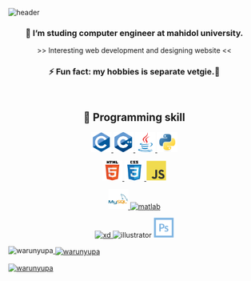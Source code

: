 <!--
**warunyupa/warunyupa** is a ✨ _special_ ✨ repository because its `README.md` (this file) appears on your GitHub profile.

Here are some ideas to get you started:

- 🔭 I’m currently working on ...
- 🌱 I’m currently learning ...
- 👯 I’m looking to collaborate on ...
- 🤔 I’m looking for help with ...
- 💬 Ask me about ...
- 📫 How to reach me: ...
- 😄 Pronouns: ...
- ⚡ Fun fact: ...
-->


![header](https://capsule-render.vercel.app/api?type=wave&color=EDF4F9&height=300&section=header&text=Hi!%20I'm%20Prem&fontSize=90&animation=fadeIn&fontColor=2D82CE)

<h3 align="center">🌱 I’m studing computer engineer at mahidol university. </h3>
<p align="center"> >> Interesting web development and designing website << </p>

<h3 align="center">⚡ Fun fact: my hobbies is separate vetgie.👀</h3>
<br>

<h2 align="center">🤖 Programming skill</h2>
<!-- c,c++,java,python-->
<p align="center"> <a href="https://www.cprogramming.com/" target="_blank" rel="noreferrer"> 
<img src="https://raw.githubusercontent.com/devicons/devicon/master/icons/c/c-original.svg" alt="c" width="40" height="40"/> </a> <a href="https://www.w3schools.com/cpp/" target="_blank" rel="noreferrer"> 
<img src="https://raw.githubusercontent.com/devicons/devicon/master/icons/cplusplus/cplusplus-original.svg" alt="cplusplus" width="40" height="40"/> </a> <a href="https://www.w3schools.com/css/" target="_blank" rel="noreferrer"> 
<img src="https://raw.githubusercontent.com/devicons/devicon/master/icons/java/java-original.svg" alt="java" width="40" height="40"/> </a> <a href="https://developer.mozilla.org/en-US/docs/Web/JavaScript" target="_blank" rel="noreferrer">
<img src="https://raw.githubusercontent.com/devicons/devicon/master/icons/python/python-original.svg" alt="python" width="40" height="40"/> </a> <a href="https://www.adobe.com/products/xd.html" target="_blank" rel="noreferrer">
</p>

<!-- html,css,javasctipt-->
<p align="center">
<img src="https://raw.githubusercontent.com/devicons/devicon/master/icons/html5/html5-original-wordmark.svg" alt="html5" width="40" height="40"/> </a> <a href="https://www.adobe.com/in/products/illustrator.html" target="_blank" rel="noreferrer"> 
<img src="https://raw.githubusercontent.com/devicons/devicon/master/icons/css3/css3-original-wordmark.svg" alt="css3" width="40" height="40"/> </a> <a href="https://www.w3.org/html/" target="_blank" rel="noreferrer"> 
<img src="https://raw.githubusercontent.com/devicons/devicon/master/icons/javascript/javascript-original.svg" alt="javascript" width="40" height="40"/> </a> <a href="https://www.mathworks.com/" target="_blank" rel="noreferrer">
</p>

<!-- sql,matlab-->
<p align="center">
<img src="https://raw.githubusercontent.com/devicons/devicon/master/icons/mysql/mysql-original-wordmark.svg" alt="mysql" width="40" height="40"/> </a> <a href="https://www.photoshop.com/en" target="_blank" rel="noreferrer">
<img src="https://upload.wikimedia.org/wikipedia/commons/2/21/Matlab_Logo.png" alt="matlab" width="40" height="40"/> </a> <a href="https://www.mysql.com/" target="_blank" rel="noreferrer"> 
</p>

<!-- xd,ai,ps-->
<p align="center">
<img src="https://cdn.worldvectorlogo.com/logos/adobe-xd.svg" alt="xd" width="40" height="40"/> </a> 
<img src="https://www.vectorlogo.zone/logos/adobe_illustrator/adobe_illustrator-icon.svg" alt="illustrator" width="40" height="40"/> </a> <a href="https://www.java.com" target="_blank" rel="noreferrer">  
<img src="https://raw.githubusercontent.com/devicons/devicon/master/icons/photoshop/photoshop-line.svg" alt="photoshop" width="40" height="40"/> </a> <a href="https://www.python.org" target="_blank" rel="noreferrer"> 
</p>

<p><img align="left" src="https://github-readme-stats.vercel.app/api/top-langs?username=warunyupa&show_icons=true&locale=en&layout=compact" alt="warunyupa" /></p>

<p>&nbsp;<img align="center" src="https://github-readme-stats.vercel.app/api?username=warunyupa&show_icons=true&locale=en" alt="warunyupa" /></p>

<p><img align="center" src="https://github-readme-streak-stats.herokuapp.com/?user=warunyupa&" alt="warunyupa" /></p>
